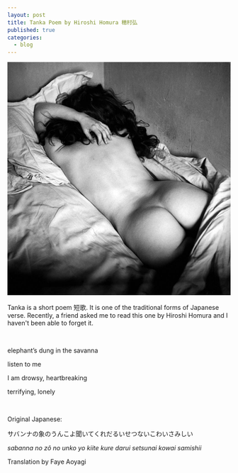 ```yaml
---
layout: post
title: Tanka Poem by Hiroshi Homura 穂村弘
published: true
categories:
  - blog
---
```

![](/media/by_edouard_boubat.jpg)

Tanka is a short poem 短歌. It is one of the traditional forms of Japanese verse. Recently, a friend asked me to read this one by Hiroshi Homura and I haven't been able to forget it.

&nbsp;

elephant’s dung in the savanna

listen to me

I am drowsy, heartbreaking

terrifying, lonely

&nbsp;

Original Japanese:

サバンナの象のうんこよ聞いてくれだるいせつないこわいさみしい

<em>sabanna no zô no unko yo kiite kure darui setsunai kowai samishii</em>

Translation by Faye Aoyagi

&nbsp;

&nbsp;
